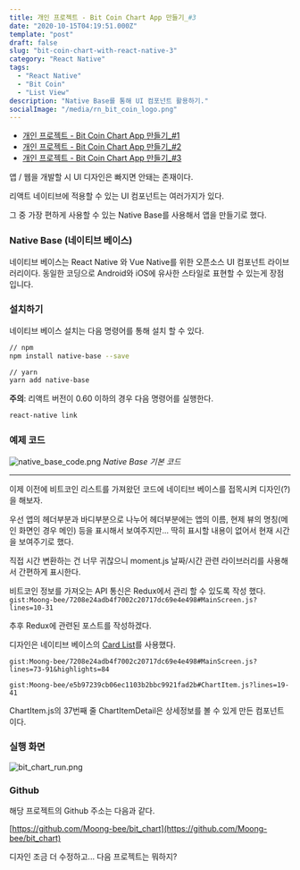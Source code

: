 ```yaml
---
title: 개인 프로젝트 - Bit Coin Chart App 만들기_#3
date: "2020-10-15T04:19:51.000Z"
template: "post"
draft: false
slug: "bit-coin-chart-with-react-native-3"
category: "React Native"
tags:
  - "React Native"
  - "Bit Coin"
  - "List View"
description: "Native Base를 통해 UI 컴포넌트 활용하기."
socialImage: "/media/rn_bit_coin_logo.png"
---
```


- [개인 프로젝트 - Bit Coin Chart App 만들기_#1](/posts/bit-coin-chart-with-react-native-1)
- [개인 프로젝트 - Bit Coin Chart App 만들기_#2](/posts/bit-coin-chart-with-react-native-2)
- [개인 프로젝트 - Bit Coin Chart App 만들기_#3](/posts/bit-coin-chart-with-react-native-3)

앱 / 웹을 개발할 시 UI 디자인은 빠지면 안돼는 존재이다.

리액트 네이티브에 적용할 수 있는 UI 컴포넌트는 여러가지가 있다.

그 중 가장 편하게 사용할 수 있는 Native Base를 사용해서 앱을 만들기로 했다.

### Native Base (네이티브 베이스)
네이티브 베이스는 React Native 와 Vue Native를 위한 오픈소스 UI 컴포넌트 라이브러리이다. 동일한 코딩으로 Android와 iOS에 유사한 스타일로 표현할 수 있는게 장점입니다.

### 설치하기
네이티브 베이스 설치는 다음 명령어를 통해 설치 할 수 있다.

``` bash
// npm
npm install native-base --save

// yarn
yarn add native-base
```

**주의**: 리액트 버전이 0.60 이하의 경우 다음 명령어를 실행한다.

``` bash
react-native link
```

### 예제 코드

![native_base_code.png](/media/native_base_code.png) *Native Base 기본 코드*

---

이제 이전에 비트코인 리스트를 가져왔던 코드에 네이티브 베이스를 접목시켜 디자인(?)을 해보자.

우선 앱의 헤더부분과 바디부분으로 나누어 헤더부분에는 앱의 이름, 현제 뷰의 명칭(메인 화면인 경우 메인) 등을 표시해서 보여주지만... 딱히 표시할 내용이 없어서 현재 시간을 보여주기로 했다.

직접 시간 변환하는 건 너무 귀찮으니 moment.js 날짜/시간 관련 라이브러리를 사용해서 간편하게 표시한다.

비트코인 정보를 가져오는 API 통신은 Redux에서 관리 할 수 있도록 작성 했다.
`gist:Moong-bee/7208e24adb4f7002c20717dc69e4e498#MainScreen.js?lines=10-31`

추후 Redux에 관련된 포스트를 작성하겠다.

디자인은 네이티브 베이스의 [Card List](https://docs.nativebase.io/Components.html#card-list-headref)를 사용했다.

`gist:Moong-bee/7208e24adb4f7002c20717dc69e4e498#MainScreen.js?lines=73-91&highlights=84`

`gist:Moong-bee/e5b97239cb06ec1103b2bbc9921fad2b#ChartItem.js?lines=19-41`

ChartItem.js의 37번째 줄 ChartItemDetail은 상세정보를 볼 수 있게 만든 컴포넌트이다.

### 실행 화면

![bit_chart_run.png](/media/bit_chart_run.png)

### Github
해당 프로젝트의 Github 주소는 다음과 같다.

[https://github.com/Moong-bee/bit_chart](https://github.com/Moong-bee/bit_chart)


디자인 조금 더 수정하고... 다음 프로젝트는 뭐하지?
